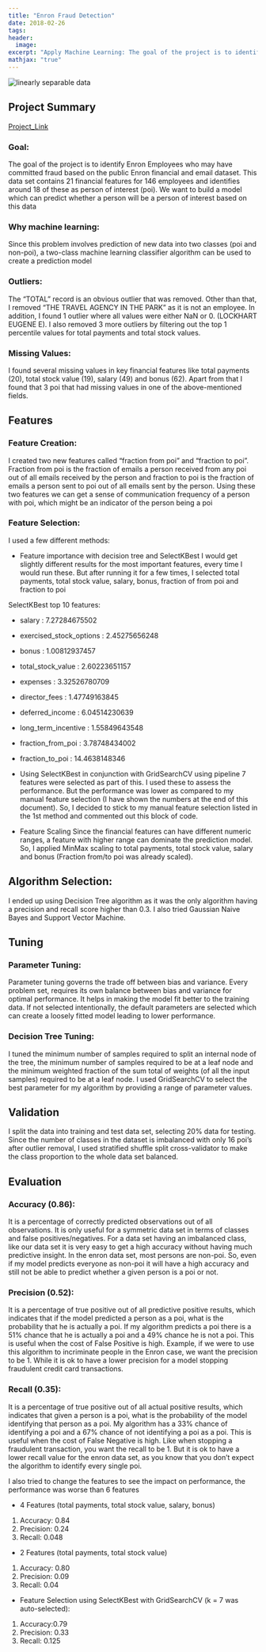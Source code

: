 ```yaml
---
title: "Enron Fraud Detection"
date: 2018-02-26
tags:
header:
  image:
excerpt: "Apply Machine Learning: The goal of the project is to identify Enron Employees who may have committed fraud based on the public Enron financial and email dataset."
mathjax: "true"
---
```


<img src="{{ site.url }}{{ site.baseurl }}/images/Enron/enron.jpg" alt="linearly separable data">

## Project Summary
[Project_Link](https://github.com/FK85/enron-fraud-detection)
### Goal:
The goal of the project is to identify Enron Employees who may have committed fraud based on the public Enron financial and email dataset. This data set contains 21 financial features for 146 employees and identifies around 18 of these as person of interest (poi). We want to build a model which can predict whether a person will be a person of interest based on this data

### Why machine learning:
Since this problem involves prediction of new data into two classes (poi and non-poi), a two-class machine learning classifier algorithm can be used to create a prediction model

### Outliers:
The “TOTAL” record is an obvious outlier that was removed. Other than that, I removed “THE TRAVEL AGENCY IN THE PARK” as it is not an employee. In addition, I found 1 outlier where all values were either NaN or 0. (LOCKHART EUGENE E). I also removed 3 more outliers by filtering out the top 1 percentile values for total payments and total stock values.

### Missing Values:
I found several missing values in key financial features like total payments (20), total stock value (19), salary (49) and bonus (62). Apart from that I found that 3 poi that had missing values in one of the above-mentioned fields.

## Features

### Feature Creation:
I created two new features called “fraction from poi” and “fraction to poi”. Fraction from poi is the fraction of emails a person received from any poi out of all emails received by the person and fraction to poi is the fraction of emails a person sent to poi out of all emails sent by the person. Using these two features we can get a sense of communication frequency of a person with poi, which might be an indicator of the person being a poi

### Feature Selection:
I used a few different methods:
* Feature importance with decision tree and SelectKBest
I would get slightly different results for the most important features, every time I would run these. But after running it for a few times, I selected total payments, total stock value, salary, bonus, fraction of from poi and fraction to poi

SelectKBest top 10 features:
* salary : 7.27284675502
* exercised_stock_options : 2.45275656248
* bonus : 1.00812937457
* total_stock_value : 2.60223651157
* expenses : 3.32526780709
* director_fees : 1.47749163845
* deferred_income : 6.04514230639
* long_term_incentive : 1.55849643548
* fraction_from_poi : 3.78748434002
* fraction_to_poi : 14.4638148346

* Using SelectKBest in conjunction with GridSearchCV using pipeline
7 features were selected as part of this. I used these to assess the performance. But the performance was lower as compared to my manual feature selection (I have shown the numbers at the end of this document). So, I decided to stick to my manual feature selection listed in the 1st method and commented out this block of code.

* Feature Scaling
Since the financial features can have different numeric ranges, a feature with higher range can dominate the prediction model. So, I applied MinMax scaling to total payments, total stock value, salary and bonus (Fraction from/to poi was already scaled).

## Algorithm Selection:
I ended up using Decision Tree algorithm as it was the only algorithm having a precision and recall score higher than 0.3. I also tried Gaussian Naive Bayes and Support Vector Machine.

## Tuning

### Parameter Tuning:
Parameter tuning governs the trade off between bias and variance. Every problem set, requires its own balance between bias and variance for optimal performance. It helps in making the model fit better to the training data. If not selected intentionally, the default parameters are selected which can create a loosely fitted model leading to lower performance.

### Decision Tree Tuning:
I tuned the minimum number of samples required to split an internal node of the tree, the minimum number of samples required to be at a leaf node and the minimum weighted fraction of the sum total of weights (of all the input samples) required to be at a leaf node. I used GridSearchCV to select the best parameter for my algorithm by providing a range of parameter values.

## Validation
I split the data into training and test data set, selecting 20% data for testing. Since the number of classes in the dataset is imbalanced with only 16 poi’s after outlier removal, I used stratified shuffle split cross-validator to make the class proportion to the whole data set balanced.

## Evaluation

### Accuracy (0.86):
It is a percentage of correctly predicted observations out of all observations. It is only useful for a symmetric data set in terms of classes and false positives/negatives. For a data set having an imbalanced class, like our data set it is very easy to get a high accuracy without having much predictive insight. In the enron data set, most persons are non-poi. So, even if my model predicts everyone as non-poi it will have a high accuracy and still not be able to predict whether a given person is a poi or not.

### Precision (0.52):
It is a percentage of true positive out of all predictive positive results, which indicates that if the model predicted a person as a poi, what is the probability that he is actually a poi. If my algorithm predicts a poi there is a 51% chance that he is actually a poi and a 49% chance he is not a poi. This is useful when the cost of False Positive is high. Example, if we were to use this algorithm to incriminate people in the Enron case, we want the precision to be 1. While it is ok to have a lower precision for a model stopping fraudulent credit card transactions.

### Recall (0.35):
It is a percentage of true positive out of all actual positive results, which indicates that given a person is a poi, what is the probability of the model identifying that person as a poi. My algorithm has a 33% chance of identifying a poi and a 67% chance of not identifying a poi as a poi. This is useful when the cost of False Negative is high. Like when stopping a fraudulent transaction, you want the recall to be 1. But it is ok to have a lower recall value for the enron data set, as you know that you don’t expect the algorithm to identify every single poi.

I also tried to change the features to see the impact on performance, the performance was worse than 6 features
* 4 Features (total payments, total stock value, salary, bonus)
1. Accuracy: 0.84
2. Precision: 0.24
3. Recall: 0.048

* 2 Features (total payments, total stock value)
1. Accuracy: 0.80
2. Precision: 0.09
3. Recall: 0.04

* Feature Selection using SelectKBest with GridSearchCV (k = 7 was auto-selected):
1. Accuracy:0.79
2. Precision: 0.33
3. Recall: 0.125
